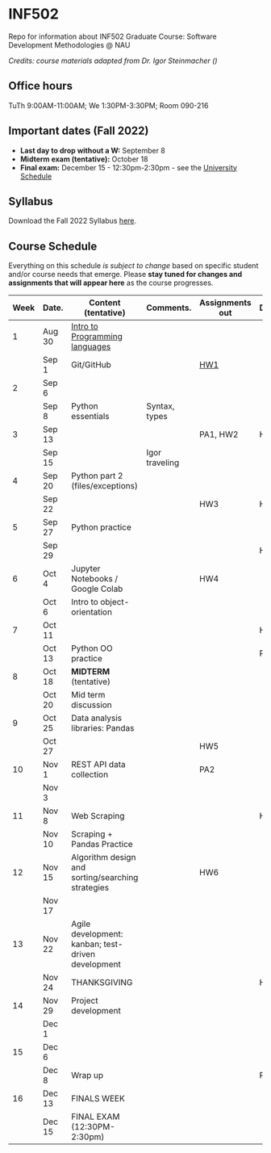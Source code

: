 # INF502
Repo for information about INF502 Graduate Course: Software Development Methodologies @ NAU

_Credits: course materials adapted from Dr. Igor Steinmacher ()_

## Office hours

TuTh 9:00AM-11:00AM; We 1:30PM-3:30PM; Room 090-216

## Important dates (Fall 2022)

* **Last day to drop without a W:**  September 8
* **Midterm exam (tentative):** October 18
* **Final exam:** December 15 - 12:30pm-2:30pm - see the [University Schedule](https://in.nau.edu/registrar/important-dates/)

## Syllabus

Download the Fall 2022 Syllabus [here](documents/INF502_Syllabus_Fall2022.pdf).

## Course Schedule
Everything on this schedule *is subject to change* based on specific student and/or course needs that emerge. Please **stay tuned for changes and assignments that will appear here** as the course progresses.

<!--Work is to be submitted via BbLearn whenever not specified differently. When via BBLearn, the deliverable must be in Word or PDF format.-->

|Week|Date.      | Content (tentative)                                   | Comments.      | Assignments out            | Deadline |
|----|-----------|-------------------------------------------------------|----------------|----------------------------|----------|
| 1  | Aug 30    | [Intro to Programming languages](documents/slides_week1.pdf)|          |                            |          |
|    | Sep  1    | Git/GitHub                                            |                |[HW1](assignments/01_git.md)|          |
| 2  | Sep  6    |                                                       |                |                            |          |
|    | Sep  8    | Python essentials                                     | Syntax, types  |                            |          |
| 3  | Sep 13    |                                                       |                | PA1, HW2                   | HW1      |
|    | Sep 15    |                                                       | Igor traveling |                            |          |
| 4  | Sep 20    | Python part 2 (files/exceptions)                      |                |                            |          |
|    | Sep 22    |                                                       |                | HW3                        | HW2      |
| 5  | Sep 27    | Python practice                                       |                |                            |          |
|    | Sep 29    |                                                       |                |                            | HW3      |
| 6  | Oct  4    | Jupyter Notebooks / Google Colab                      |                | HW4                        |          |
|    | Oct  6    | Intro to object-orientation                           |                |                            |          |
| 7  | Oct 11    |                                                       |                |                            | HW4      |
|    | Oct 13    | Python OO practice                                    |                |                            | PA1      |
| 8  | Oct 18    | **MIDTERM** (tentative)                               |                |                            |          |
|    | Oct 20    | Mid term discussion                                   |                |                            |          |
| 9  | Oct 25    | Data analysis libraries: Pandas                       |                |                            |          |
|    | Oct 27    |                                                       |                | HW5                        |          |
| 10 | Nov  1    | REST API data collection                              |                | PA2                        |          |
|    | Nov  3    |                                                       |                |                            |          |
| 11 | Nov  8    | Web Scraping                                          |                |                            | HW5      |
|    | Nov 10    | Scraping + Pandas Practice                            |                |                            |          |
| 12 | Nov 15    | Algorithm design and sorting/searching strategies     |                | HW6                        |          |
|    | Nov 17    |                                                       |                |                            |          |
| 13 | Nov 22    | Agile development: kanban; test-driven development    |                |                            |          |
|    | Nov 24    | THANKSGIVING                                          |                |                            | HW6      |
| 14 | Nov 29    | Project development                                   |                |                            |          |
|    | Dec  1    |                                                       |                |                            |          |
| 15 | Dec  6    |                                                       |                |                            |          |
|    | Dec  8    | Wrap up                                               |                |                            | PA2      |
| 16 | Dec 13    | FINALS WEEK                                           |                |                            |          |
|    | Dec 15    | FINAL EXAM (12:30PM-2:30pm)                           |                |                            |          |
